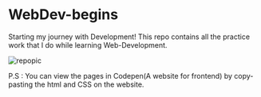 # WebDev-begins
Starting my journey with Development!
This repo contains all the practice work that I do while learning Web-Development.


![repopic](https://user-images.githubusercontent.com/75247382/119542207-e3df0300-bdac-11eb-9d9e-47c6b2b28f63.jpg)


P.S : You can view the pages in Codepen(A website for frontend) by copy-pasting the html and CSS on the website.
